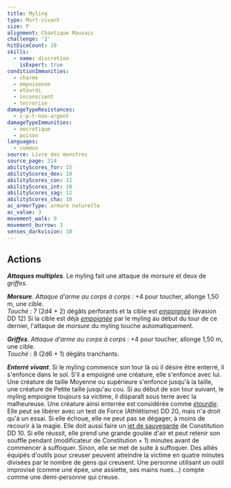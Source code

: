 ```yaml
---
title: Myling
type: Mort-vivant
size: P
alignment: Chaotique Mauvais
challenge: '2'
hitDiceCount: 10
skills:
  - name: discretion
    isExpert: true
conditionImmunities:
  - charme
  - empoisonne
  - etourdi
  - inconscient
  - terrorise
damageTypeResistances:
  - c-p-t-non-argent
damageTypeImmunities:
  - necrotique
  - poison
languages:
  - commun
source: Livre des monstres
source_page: 314
abilityScores_for: 15
abilityScores_dex: 10
abilityScores_con: 12
abilityScores_int: 10
abilityScores_sag: 12
abilityScores_cha: 10
ac_armorType: armure naturelle
ac_value: 3
movement_walk: 9
movement_burrow: 3
senses_darkvision: 18
---
```

## Actions
_**Attaques multiples**_. Le myling fait une attaque de _morsure_ et deux de _griffes_.

_**Morsure**_. _Attaque d'arme au corps à corps_ : +4 pour toucher, allonge 1,50 m, une cible.  
_Touché_ : 7 (2d4 + 2) dégâts perforants et la cible est [_empoignée_](/gerer-la-sante-du-personnage/#empoigne) (évasion DD 12) Si la cible est déjà [_empoignée_](/gerer-la-sante-du-personnage/#empoigne) par le myling au début du tour de ce dernier, l'attaque de _morsure_ du myling touche automatiquement.

_**Griffes**_. _Attaque d'arme au corps à corps_ : +4 pour toucher, allonge 1,50 m, une cible.  
_Touché_ : 8 (2d6 + 1) dégâts tranchants.

_**Enterré vivant**_. Si le myling commence son tour là où il désire être enterré, il s'enfonce dans le sol. S'il a empoigné une créature, elle s'enfonce avec lui. Une créature de taille Moyenne ou supérieure s'enfonce jusqu'à la taille, une créature de Petite taille jusqu'au cou. Si au début de son tour suivant, le myling empoigne toujours sa victime, il disparaît sous terre avec la malheureuse. Une créature ainsi enterrée est considérée comme [_étourdie_](/gerer-la-sante-du-personnage/#etourdi). Elle peut se libérer avec un test de Force (Athlétisme) DD 20, mais n'a droit qu'à un essai. Si elle échoue, elle ne peut pas se dégager, à moins de recourir à la magie. Elle doit aussi faire un [jet de sauvegarde](/utiliser-les-caracteristiques/#jets-de-sauvegarde) de Constitution DD 10. Si elle réussit, elle prend une grande goulée d'air et peut retenir son souffle pendant (modificateur de Constitution + 1) minutes avant de commencer à suffoquer. Sinon, elle se met de suite à suffoquer. Des alliés équipés d'outils pour creuser peuvent atteindre la victime en quatre minutes divisées par le nombre de gens qui creusent. Une personne utilisant un outil improvisé (comme une épée, une assiette, ses mains nues...) compte comme une demi-personne qui creuse.
